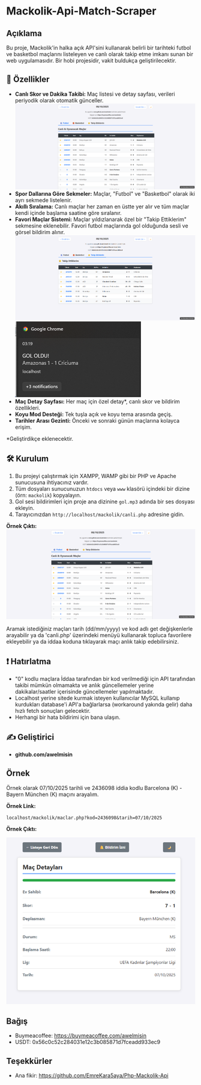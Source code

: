 # Mackolik-Api-Match-Scraper
## Açıklama
Bu proje, Mackolik'in halka açık API'sini kullanarak belirli bir tarihteki futbol ve basketbol maçlarını listeleyen ve canlı olarak takip etme imkanı sunan bir web uygulamasıdır.
Bir hobi projesidir, vakit buldukça geliştirilecektir.

## 🚀 Özellikler

- **Canlı Skor ve Dakika Takibi:** Maç listesi ve detay sayfası, verileri periyodik olarak otomatik günceller.
  ![alt text](https://github.com/awelmisin/Mackolik-Api-Match-Scraper/blob/main/canli.png?raw=true)
- **Spor Dallarına Göre Sekmeler:** Maçlar, "Futbol" ve "Basketbol" olarak iki ayrı sekmede listelenir.
- **Akıllı Sıralama:** Canlı maçlar her zaman en üstte yer alır ve tüm maçlar kendi içinde başlama saatine göre sıralanır.
- **Favori Maçlar Sistemi:** Maçlar yıldızlanarak özel bir "Takip Ettiklerim" sekmesine eklenebilir. Favori futbol maçlarında gol olduğunda sesli ve görsel bildirim alınır.
  ![alt text](https://github.com/awelmisin/Mackolik-Api-Match-Scraper/blob/main/takip.png?raw=true)
  ![alt text](https://github.com/awelmisin/Mackolik-Api-Match-Scraper/blob/main/bildirim.png?raw=true)
- **Maç Detay Sayfası:** Her maç için özel detay*, canlı skor ve bildirim özellikleri.
- **Koyu Mod Desteği:** Tek tuşla açık ve koyu tema arasında geçiş.
- **Tarihler Arası Gezinti:** Önceki ve sonraki günün maçlarına kolayca erişim.

*Geliştirdikçe eklenecektir.

## 🛠️ Kurulum

1.  Bu projeyi çalıştırmak için XAMPP, WAMP gibi bir PHP ve Apache sunucusuna ihtiyacınız vardır.
2.  Tüm dosyaları sunucunuzun `htdocs` veya `www` klasörü içindeki bir dizine (örn: `mackolik`) kopyalayın.
3.  Gol sesi bildirimleri için proje ana dizinine `gol.mp3` adında bir ses dosyası ekleyin.
4.  Tarayıcınızdan `http://localhost/mackolik/canli.php` adresine gidin.

**Örnek Çıktı:**
![alt text](https://github.com/awelmisin/Mackolik-Api-Match-Scraper/blob/main/canli.png?raw=true)

Aramak istediğiniz maçları tarih (dd/mm/yyyy) ve kod adlı get değişkenlerle arayabilir ya da 'canli.php' üzerindeki menüyü kullanarak topluca favorilere ekleyebilir ya da iddaa koduna tıklayarak maçı anlık takip edebilirsiniz.

## ❗ Hatırlatma
- "0" kodlu maçlara İddaa tarafından bir kod verilmediği için API tarafından takibi mümkün olmamakta ve anlık güncellemeler yerine dakikalar/saatler içerisinde güncellemeler yapılmaktadır.
- Localhost yerine sitede kurmak isteyen kullanıcılar MySQL kullanıp kurdukları database'i API'a bağlarlarsa (workaround yakında gelir) daha hızlı fetch sonuçları gelecektir.
- Herhangi bir hata bildirimi için bana ulaşın.

## ✍️ Geliştirici
- **github.com/awelmisin**

## Örnek

Örnek olarak 07/10/2025 tarihli ve 2436098 iddia kodlu Barcelona (K) - Bayern München (K) maçını arayalım.

**Örnek Link:** 

    localhost/mackolik/maclar.php?kod=2436098&tarih=07/10/2025

**Örnek Çıktı:**

![alt text](https://github.com/awelmisin/Mackolik-Api-Match-Scraper/blob/main/mac_goruntu.png?raw=true)

## Bağış
- Buymeacoffee: https://buymeacoffee.com/awelmisin
- USDT: 0x56c0c52c284031e12c3b085871d7fceadd933ec9

## Teşekkürler
- Ana fikir: https://github.com/EmreKara5aya/Php-Mackolik-Api

